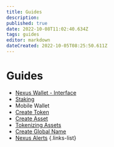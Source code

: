 ```yaml
---
title: Guides
description: 
published: true
date: 2022-10-08T11:02:40.634Z
tags: guides
editor: markdown
dateCreated: 2022-10-05T08:25:50.611Z
---
```


# Guides

- [Nexus Wallet - Interface](/en/guides/interface) 
- [Staking](/en/guides/staking)
- Mobile Wallet
- [Create Token](/en/guides/create-token)
- [Create Asset](/en/guides/create-asset)
- [Tokenizing Assets](/en/guides/tokenizing-assets)
- [Create Global Name](/en/guides/create-global-name)
- [Nexus Alerts](/en/guides/nexus-alerts)
{.links-list}
